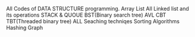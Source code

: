 All Codes of DATA STRUCTURE programming.
Array List
All Linked list and its operations
STACK & QUOUE
BST(Binary search tree)
AVL
CBT
TBT(Threaded binary tree)
ALL Seaching techniqes
Sorting Algorithms
Hashing
Graph
